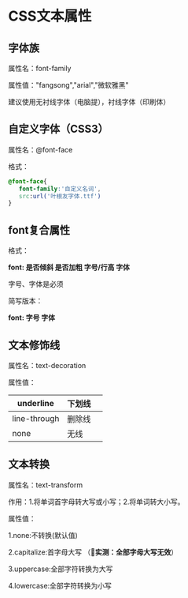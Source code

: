# CSS文本属性

## 字体族

属性名：font-family

属性值："fangsong","arial","微软雅黑"

建议使用无衬线字体（电脑提），衬线字体（印刷体）



## 自定义字体（CSS3）

属性名：@font-face 

格式：

```css
@font-face{
​	font-family:'自定义名词',
​	src:url('叶根友字体.ttf')
}
```



## font复合属性

格式： 

**font: 是否倾斜 是否加粗 字号/行高 字体**

字号、字体是必须

简写版本：

**font: 字号 字体**



## 文本修饰线

属性名：text-decoration

属性值：

| underline    | 下划线 |      |
| ------------ | ------ | ---- |
| line-through | 删除线 |      |
| none         | 无线   |      |



## 文本转换

属性名：text-transform 

作用：1.将单词首字母转大写或小写；2.将单词转大小写。

属性值：

1.none:不转换(默认值)

2.capitalize:首字母大写 （📝**实测：全部字母大写无效**）

3.uppercase:全部字符转换为大写

4.lowercase:全部字符转换为小写
